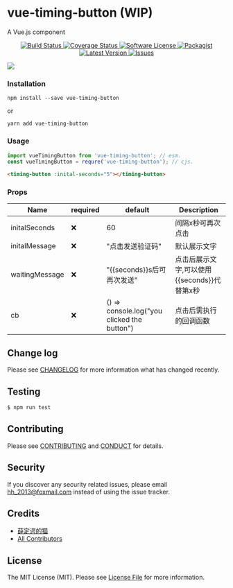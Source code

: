 # vue-timing-button (WIP)

A Vue.js component

<p align="center">
  <a href="https://circleci.com/gh/https://github.com/Aladdin-ADD/vue-timing-button">
    <img src="https://circleci.com/gh/https://github.com/Aladdin-ADD/vue-timing-button.svg?style=svg" alt="Build Status" />
  </a>
  <a href="https://coveralls.io/github/https://github.com/Aladdin-ADD/vue-timing-button?branch=master">
    <img src="https://coveralls.io/repos/github/https://github.com/Aladdin-ADD/vue-timing-button/badge.svg?branch=master&style=flat-square" alt="Coverage Status" />
  </a>
  <a href="LICENSE">
    <img src="https://img.shields.io/badge/license-MIT-brightgreen.svg?style=flat-square" alt="Software License" />
  </a>
  <a href="https://npmjs.org/package/vue-timing-button">
    <img src="https://img.shields.io/npm/v/vue-timing-button.svg?style=flat-square" alt="Packagist" />
  </a>
  <a href="https://github.com/https://github.com/Aladdin-ADD/vue-timing-button/releases">
    <img src="https://img.shields.io/github/release/https://github.com/Aladdin-ADD/vue-timing-button.svg?style=flat-square" alt="Latest Version" />
  </a>

  <a href="https://github.com/https://github.com/Aladdin-ADD/vue-timing-button/issues">
    <img src="https://img.shields.io/github/issues/https://github.com/Aladdin-ADD/vue-timing-button.svg?style=flat-square" alt="Issues" />
  </a>
</p>
<img src="http://chuantu.biz/t5/153/1501278179x2918527176.gif"/>

### Installation
```
npm install --save vue-timing-button
```

or

```
yarn add vue-timing-button
```
### Usage

```js
import vueTimingButton from 'vue-timing-button'; // esm.
const vueTimingButton = requre('vue-timing-button'); // cjs.
```
```html
<timing-button :inital-seconds="5"></timing-button>
```
### Props
Name | required | default | Description
----- | ----- | ----- | -----
initalSeconds | ❌ | 60 | 间隔x秒可再次点击
initalMessage | ❌ | "点击发送验证码" | 默认展示文字
waitingMessage | ❌ | "{{seconds}}s后可再次发送" | 点击后展示文字,可以使用{{seconds}}代替第x秒
cb | ❌ | () => console.log("you clicked the button") | 点击后需执行的回调函数
## Change log

Please see [CHANGELOG](CHANGELOG.md) for more information what has changed recently.

## Testing

``` bash
$ npm run test
```

## Contributing

Please see [CONTRIBUTING](CONTRIBUTING.md) and [CONDUCT](CONDUCT.md) for details.

## Security

If you discover any security related issues, please email hh_2013@foxmail.com instead of using the issue tracker.

## Credits

- [薛定谔的猫](https://github.com/Aladdin-ADD/)
- [All Contributors][link-contributors]

## License

The MIT License (MIT). Please see [License File](LICENSE.md) for more information.

[link-author]: https://github.com/https://github.com/Aladdin-ADD
[link-contributors]: ../../contributors
